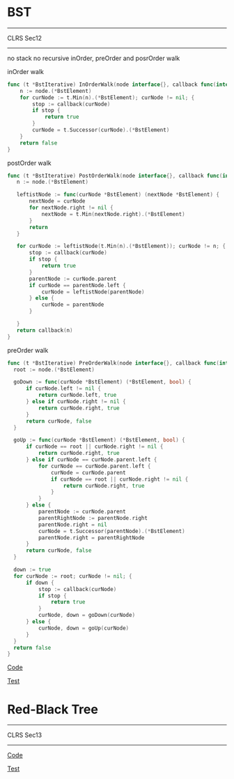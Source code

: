 # BST
-----------------

CLRS Sec12 

-----------------

no stack no recursive inOrder, preOrder and posrOrder walk

inOrder walk

```go
func (t *BstIterative) InOrderWalk(node interface{}, callback func(interface{}) (bool)) (bool) {
	n := node.(*BstElement)
	for curNode := t.Min(n).(*BstElement); curNode != nil; {
		stop := callback(curNode)
		if stop {
			return true
		}
		curNode = t.Successor(curNode).(*BstElement)
	}
	return false
}
```

postOrder walk

 ```go
func (t *BstIterative) PostOrderWalk(node interface{}, callback func(interface{}) (bool)) (bool) {
	n := node.(*BstElement)

	leftistNode := func(curNode *BstElement) (nextNode *BstElement) {
		nextNode = curNode
		for nextNode.right != nil {
			nextNode = t.Min(nextNode.right).(*BstElement)
		}
		return
	}

	for curNode := leftistNode(t.Min(n).(*BstElement)); curNode != n; {
		stop := callback(curNode)
		if stop {
			return true
		}
		parentNode := curNode.parent
		if curNode == parentNode.left {
			curNode = leftistNode(parentNode)
		} else {
			curNode = parentNode
		}

	}
	return callback(n)
}
 ```
 preOrder walk
 
  ```go
func (t *BstIterative) PreOrderWalk(node interface{}, callback func(interface{}) (bool)) (bool) {
	root := node.(*BstElement)

	goDown := func(curNode *BstElement) (*BstElement, bool) {
		if curNode.left != nil {
			return curNode.left, true
		} else if curNode.right != nil {
			return curNode.right, true
		}
		return curNode, false
	}

	goUp := func(curNode *BstElement) (*BstElement, bool) {
		if curNode == root || curNode.right != nil {
			return curNode.right, true
		} else if curNode == curNode.parent.left {
			for curNode == curNode.parent.left {
				curNode = curNode.parent
				if curNode == root || curNode.right != nil {
					return curNode.right, true
				}
			}
		} else {
			parentNode := curNode.parent
			parentRightNode := parentNode.right
			parentNode.right = nil
			curNode = t.Successor(parentNode).(*BstElement)
			parentNode.right = parentRightNode
		}
		return curNode, false
	}

	down := true
	for curNode := root; curNode != nil; {
		if down {
			stop := callback(curNode)
			if stop {
				return true
			}
			curNode, down = goDown(curNode)
		} else {
			curNode, down = goUp(curNode)
		}
	}
	return false
}
 ```
 
 [Code](https://github.com/shady831213/algorithms/blob/master/tree/binaryTree/binarySearchTree.go)
 
 [Test](https://github.com/shady831213/algorithms/blob/master/tree/binaryTree/binarySearchTree_test.go)

# Red-Black Tree
-----------------

CLRS Sec13 

-----------------

 [Code](https://github.com/shady831213/algorithms/blob/master/tree/binaryTree/rbTree.go)
 
 [Test](https://github.com/shady831213/algorithms/blob/master/tree/binaryTree/rbTree_test.go)
